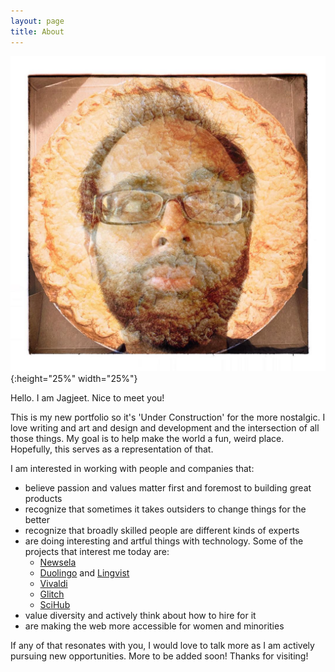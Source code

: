 ```yaml
---
layout: page
title: About
---
```


![Jagjeet on a background of a pie](/assets/images/JeetPie.jpg){:height="25%" width="25%"}

Hello. I am Jagjeet. Nice to meet you!

This is my new portfolio so it's 'Under Construction' for the more nostalgic. I love writing and art and design and development and the intersection of all those things. My goal is to help make the world a fun, weird place. Hopefully, this serves as a representation of that.

I am interested in working with people and companies that:

* believe passion and values matter first and foremost to building great products
* recognize that sometimes it takes outsiders to change things for the better
* recognize that broadly skilled people are different kinds of experts
* are doing interesting and artful things with technology. Some of the projects that interest me today are:
  * [Newsela](https://newsela.com/)
  * [Duolingo](https://www.duolingo.com/) and [Lingvist](https://lingvist.com/)
  * [Vivaldi](https://vivaldi.com/)
  * [Glitch](https://glitch.com/)
  * [SciHub](https://sci-hub.tw/)
* value diversity and actively think about how to hire for it
* are making the web more accessible for women and minorities

If any of that resonates with you, I would love to talk more as I am actively pursuing new opportunities. More to be added soon! Thanks for visiting!